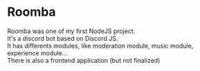 # Roomba

Roomba was one of my first NodeJS project.  
It's a discord bot based on Discord JS.  
It has differents modules, like moderation module, music module, experience module...  
There is also a frontend application (but not finalized)  
 

